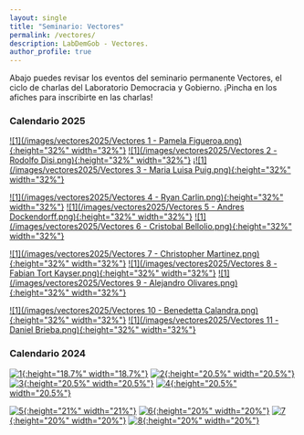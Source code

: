 ```yaml
---
layout: single
title: "Seminario: Vectores"
permalink: /vectores/
description: LabDemGob - Vectores.
author_profile: true
---
```



Abajo puedes revisar los eventos del seminario permanente Vectores, el ciclo de charlas del Laboratorio Democracia y Gobierno. ¡Pincha en los afiches para inscribirte en las charlas!


### Calendario 2025

[![1](/images/vectores2025/Vectores 1 - Pamela Figueroa.png){:height="32%" width="32%"}](https://docs.google.com/forms/d/e/1FAIpQLSdIgVMQeEIU9BdhGjdqV9R2f4l9T6Sr1NhtlrmczVjfqIi-lw/viewform?usp=header) [![1](/images/vectores2025/Vectores 2 - Rodolfo Disi.png){:height="32%" width="32%"}](https://docs.google.com/forms/d/e/1FAIpQLScY6xQx0iO4c5dW7rxIoh3CU5Oau6212xnDVsz6LTBknR2KPQ/viewform?usp=header)   ¡[![1](/images/vectores2025/Vectores 3 - Maria Luisa Puig.png){:height="32%" width="32%"}](https://docs.google.com/forms/d/e/1FAIpQLSeFurfH1v-4E14v7qGgjJHP2yc_OewvJNMOLOUkG5k2fm1H5w/viewform?usp=header) 

[![1](/images/vectores2025/Vectores 4 - Ryan Carlin.png){:height="32%" width="32%"}](https://docs.google.com/forms/d/e/1FAIpQLSfz9P9JHBkQcJi0weA3i5TzxrvUNNb2o7ZHe2BnN2NcxrSYVQ/viewform?usp=header)  [![1](/images/vectores2025/Vectores 5 - Andres Dockendorff.png){:height="32%" width="32%"}](https://docs.google.com/forms/d/e/1FAIpQLSfqjQqZ7FLrkq7HL8LrPXesELbzBwjaDO0y42A81PHKQHjwwg/viewform?usp=header)  [![1](/images/vectores2025/Vectores 6 - Cristobal Bellolio.png){:height="32%" width="32%"}](https://docs.google.com/forms/d/e/1FAIpQLSeYirpCJ1zP1gbtb3YoW1K7ZCc5pUZoN8VtAeoQw_FUs7Uvkg/viewform?usp=header) 

[![1](/images/vectores2025/Vectores 7 - Christopher Martinez.png){:height="32%" width="32%"}](https://docs.google.com/forms/d/e/1FAIpQLSfexhH6RlsuZrTtTVrpzjmJI29WZ2JCQ5qRly1jODJ6T-9opQ/viewform?usp=header)  [![1](/images/vectores2025/Vectores 8 - Fabian Tort Kayser.png){:height="32%" width="32%"}](https://docs.google.com/forms/d/e/1FAIpQLSfcWonCYX32sVCuN7PdpyO-9r3vs6ki1NkWCds-lIhT2dy7Rg/viewform?usp=header) [![1](/images/vectores2025/Vectores 9 - Alejandro Olivares.png){:height="32%" width="32%"}](https://docs.google.com/forms/d/e/1FAIpQLSedgreAfamqULPLiY4o2qiuyOpi2g-s_K1BhqaWKghfHoSBgw/viewform?usp=header) 

[![1](/images/vectores2025/Vectores 10 - Benedetta Calandra.png){:height="32%" width="32%"}](https://docs.google.com/forms/d/e/1FAIpQLSeXWIx_6xRwZ6n-__5_tw3SbjOWHBZYYuhQfiVoqArRGAW0cg/viewform?usp=header)  [![1](/images/vectores2025/Vectores 11 - Daniel Brieba.png){:height="32%" width="32%"}](https://docs.google.com/forms/d/e/1FAIpQLSeYdGbgHPyur0aAGyU_vvQA9NL82No9bXgeBgm5yziIbFd8gA/viewform?usp=header) 



### Calendario 2024

[![1](/vectores/2024-01.png){:height="18.7%" width="18.7%"}](/vectores/2024-01.png) [![2](/vectores/20240508.png){:height="20.5%" width="20.5%"}](/vectores/20240508.png) [![3](/vectores/20240529.png){:height="20.5%" width="20.5%"}](/vectores/20240529.png) [![4](/vectores/20240605.png){:height="20.5%" width="20.5%"}](/vectores/20240605.png)

[![5](/vectores/20240612.png){:height="21%" width="21%"}](/vectores/20240612.png) [![6](/vectores/20240627.png){:height="20%" width="20%"}](/vectores/20240627.png) [![7](/vectores/20240703.png){:height="20%" width="20%"}](/vectores/20240703.png) [![8](/vectores/20240711.png){:height="20%" width="20%"}](/vectores/20240711.png)
